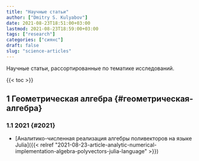 ```yaml
---
title: "Научные статьи"
author: ["Dmitry S. Kulyabov"]
date: 2021-08-23T18:51:00+03:00
lastmod: 2021-08-23T18:59:00+03:00
tags: ["research"]
categories: ["сиянс"]
draft: false
slug: "science-articles"
---
```


Научные статьи, рассортированные по тематике исследований.

<!--more-->

{{< toc >}}


## <span class="section-num">1</span> Геометрическая алгебра {#геометрическая-алгебра}


### <span class="section-num">1.1</span> 2021 {#2021}

-   [Аналитико-численная реализация алгебры поливекторов на языке Julia]({{< relref "2021-08-23-article-analytic-numerical-implementation-algebra-polyvectors-julia-language" >}})
